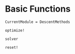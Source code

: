 # Basic Functions

```@meta
CurrentModule = DescentMethods
```

```@docs
optimize!

solver

reset!
```
